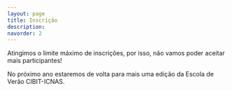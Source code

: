 ```yaml
---
layout: page
title: Inscrição
description: 
navorder: 2
---
```


Atingimos o limite máximo de inscrições, por isso, não vamos poder aceitar mais participantes!

No próximo ano estaremos de volta para mais uma edição da Escola de Verão CIBIT-ICNAS.



























